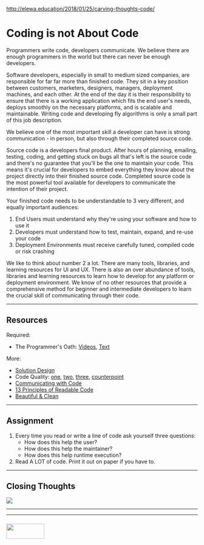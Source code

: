 http://elewa.education/2018/01/25/carving-thoughts-code/



# Coding is not About Code



Programmers write code, developers communicate.  We believe there are enough programmers in the world but there can never be enough developers. 

Software developers, especially in small to medium sized companies, are responsible for far far more than finished code.  They sit in a key position between customers, marketers, designers, managers, deployment machines, and each other.  At the end of the day it is their responsibility to ensure that there is a working application which fits the end user's needs, deploys smoothly on the necessary platforms, and is scalable and maintainable.  Writing code and developing fly algorithms is only a small part of this job description.

We believe one of the most important skill a developer can have is strong communication - in person, but also through their completed source code. 

Source code is a developers final product.  After hours of planning, emailing, testing, coding, and getting stuck on bugs all that's left is the source code and there's no guarantee that you'll be the one to maintain your code.  This means it's crucial for developers to embed everything they know about the project directly into their finished source code. Completed source code is the most powerful tool available for developers to communicate the intention of their project. 

Your finished code needs to be understandable to 3 very different, and equally important audiences:
1. End Users must understand why they're using your software and how to use it
2. Developers must understand how to test, maintain, expand, and re-use your code
3. Deployment Environments must receive carefully tuned, compiled code or risk crashing

We like to think about number 2 a lot.  There are many tools, libraries, and learning resources for UI and UX.  There is also an over abundance of tools, libraries and learning resources to learn how to develop for any platform or deployment environment.  We know of no other resources that provide a comprehensive method for beginner and intermediate developers to learn the crucial skill of communicating through their code.

----

## Resources

Required:
* The Programmer's Oath:  [Videos](https://www.youtube.com/watch?v=36NgPu9OyRM), [Text](https://blog.cleancoder.com/uncle-bob/2015/11/18/TheProgrammersOath.html)

More:
* [Solution Design](http://elewa.education/2018/01/20/solution-design/)
* Code Quality: [one](https://xkcd.com/1513/), [two](https://xkcd.com/1695/), [three](https://m.xkcd.com/1833/), [counterpoint](http://xkcdisntfunny.blogspot.be/2015/04/xkcd-isnt-funny-1513-code-quality.html)
* [Communicating with Code](http://elewa.education/2018/01/25/carving-thoughts-code/)
* [13 Principles of Readable Code](https://gist.github.com/peterhurford/3ad9f48071bd2665a8af)
* [Beautiful & Clean](https://hackernoon.com/how-to-make-your-code-clean-and-beautiful-5ff7aee03be6)


---

## Assignment

1. Every time you read or write a line of code ask yourself three questions:
    * How does this help the user?
    * How does this help the maintainer?
    * How does this help runtime execution?
2. Read A LOT of code.  Print it out on paper if you have to.

---

## Closing Thoughts

![](http://i.imgur.com/J1svNp7.jpg)


___
___
### <a href="http://elewa.education/blog" target="_blank"><img src="https://user-images.githubusercontent.com/18554853/34921062-506450ae-f97d-11e7-875f-6feeb26ad72d.png" width="100" height="40"/></a>
